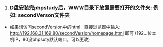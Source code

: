
1. ### D盘安装完phpstudy后，WWW目录下放置需要打开的文件夹: 例如: secondVerson文件夹

- 如果想访问secondVersion中的html，直接浏览器中输入: 
  http://192.168.31.169:80/secondVersion/homepage.html 即可
  (192...位本机IP，80没phpsuty默认端口，可以更改)